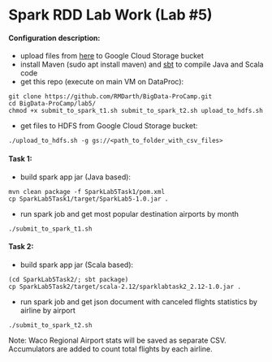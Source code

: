 
# Spark RDD Lab Work (Lab #5)

#### Configuration description:
 - upload files from [here](https://www.kaggle.com/usdot/flight-delays) to Google Cloud Storage bucket
 - install Maven (sudo apt install maven) and [sbt](https://www.scala-sbt.org/1.x/docs/Installing-sbt-on-Linux.html) to compile Java and Scala code 
 - get this repo (execute on main VM on DataProc):
```
git clone https://github.com/RMDarth/BigData-ProCamp.git
cd BigData-ProCamp/lab5/
chmod +x submit_to_spark_t1.sh submit_to_spark_t2.sh upload_to_hdfs.sh
```
- get files to HDFS from Google Cloud Storage bucket:
```
./upload_to_hdfs.sh -g gs://<path_to_folder_with_csv_files>
```

#### Task 1:
- build spark app jar (Java based):
```
mvn clean package -f SparkLab5Task1/pom.xml
cp SparkLab5Task1/target/SparkLab5-1.0.jar .
```
- run spark job and get most popular destination airports by month
```
./submit_to_spark_t1.sh
```

#### Task 2:
- build spark app jar (Scala based):
```
(cd SparkLab5Task2/; sbt package)
cp SparkLab5Task2/target/scala-2.12/sparklabtask2_2.12-1.0.jar .
```
- run spark job and get json document with canceled flights statistics by airline by airport
```
./submit_to_spark_t2.sh
```
Note: Waco Regional Airport stats will be saved as separate CSV. Accumulators are added to count total flights by each airline.

